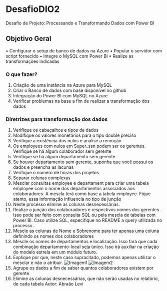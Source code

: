 # DesafioDIO2
Desafio de Projeto:  Processando e Transformando Dados com Power BI

## Objetivo Geral
• Configurar o setup de banco de dados na Azure
• Popular o servidor com script fornecido
• Integre o MySQL com Power BI
• Realize as transformações indicadas

### O que fazer?
1. Criação de uma instância na Azure para MySQL
2. Criar o Banco de dados com base disponível no github
3. Integração do Power BI com MySQL no Azure
4. Verificar problemas na base a fim de realizar a transformação dos
dados

### Diretrizes para transformação dos dados
1.	Verifique os cabeçalhos e tipos de dados
2.	Modifique os valores monetários para o tipo double preciso
3.	Verifique a existência dos nulos e analise a remoção
4.	Os employees com nulos em Super_ssn podem ser os gerentes. Verifique se há algum colaborador sem gerente
5.	Verifique se há algum departamento sem gerente
6.	Se houver departamento sem gerente, suponha que você possui os dados e preencha as lacunas
7.	Verifique o número de horas dos projetos
8.	Separar colunas complexas
9.	Mesclar consultas employee e departament para criar uma tabela employee com o nome dos departamentos associados aos colaboradores. A mescla terá como base a tabela employee. Fique atento, essa informação influencia no tipo de junção
10.	Neste processo elimine as colunas desnecessárias. 
11.	Realize a junção dos colaboradores e respectivos nomes dos gerentes . Isso pode ser feito com consulta SQL ou pela mescla de tabelas com Power BI. Caso utilize SQL, especifique no README a query utilizada no processo.
12.	Mescle as colunas de Nome e Sobrenome para ter apenas uma coluna definindo os nomes dos colaboradores
13.	Mescle os nomes de departamentos e localização. Isso fará que cada combinação departamento-local seja único. Isso irá auxiliar na criação do modelo estrela em um módulo futuro.
14.	Explique por que, neste caso supracitado, podemos apenas utilizar o mesclar e não o atribuir. 
![Imagem1](https://github.com/elisamaribeiro/my-projects-santander-dev-week-23/assets/125142048/605a14d9-f75b-40bb-b37b-82909faddcee)
![Imagem2](https://github.com/elisamaribeiro/my-projects-santander-dev-week-23/assets/125142048/fd8e6033-178f-4dad-a3a3-dd041734a536)
15.	Agrupe os dados a fim de saber quantos colaboradores existem por gerente
16.	Elimine as colunas desnecessárias, que não serão usadas no relatório, de cada tabela
Autor: Abraão Levi